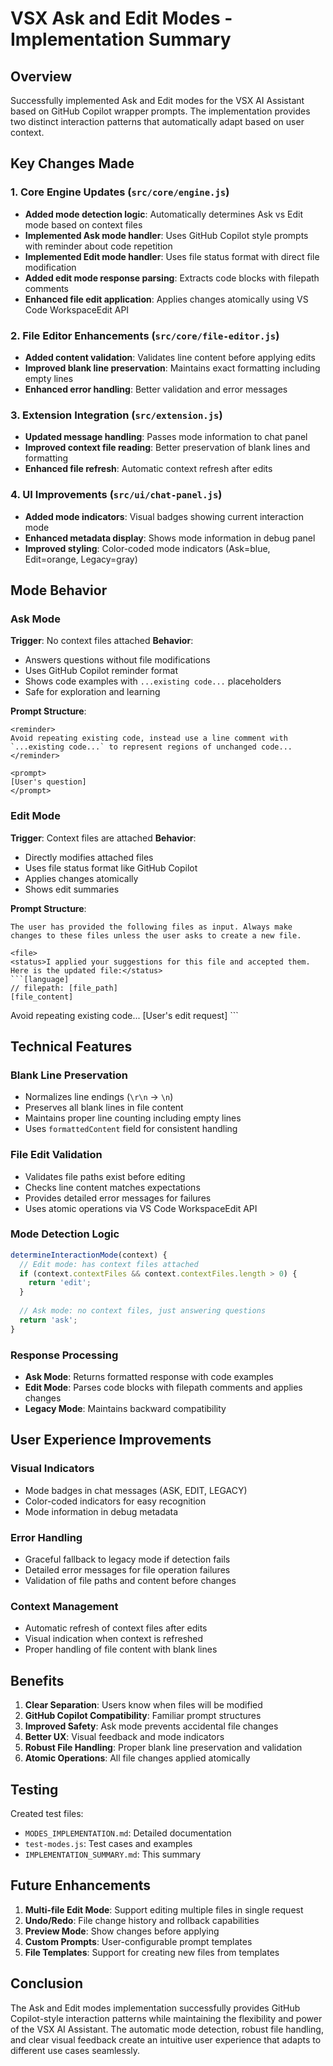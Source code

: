 # VSX Ask and Edit Modes - Implementation Summary

## Overview
Successfully implemented Ask and Edit modes for the VSX AI Assistant based on GitHub Copilot wrapper prompts. The implementation provides two distinct interaction patterns that automatically adapt based on user context.

## Key Changes Made

### 1. Core Engine Updates (`src/core/engine.js`)
- **Added mode detection logic**: Automatically determines Ask vs Edit mode based on context files
- **Implemented Ask mode handler**: Uses GitHub Copilot style prompts with reminder about code repetition
- **Implemented Edit mode handler**: Uses file status format with direct file modification
- **Added edit mode response parsing**: Extracts code blocks with filepath comments
- **Enhanced file edit application**: Applies changes atomically using VS Code WorkspaceEdit API

### 2. File Editor Enhancements (`src/core/file-editor.js`)
- **Added content validation**: Validates line content before applying edits
- **Improved blank line preservation**: Maintains exact formatting including empty lines
- **Enhanced error handling**: Better validation and error messages

### 3. Extension Integration (`src/extension.js`)
- **Updated message handling**: Passes mode information to chat panel
- **Improved context file reading**: Better preservation of blank lines and formatting
- **Enhanced file refresh**: Automatic context refresh after edits

### 4. UI Improvements (`src/ui/chat-panel.js`)
- **Added mode indicators**: Visual badges showing current interaction mode
- **Enhanced metadata display**: Shows mode information in debug panel
- **Improved styling**: Color-coded mode indicators (Ask=blue, Edit=orange, Legacy=gray)

## Mode Behavior

### Ask Mode
**Trigger**: No context files attached
**Behavior**: 
- Answers questions without file modifications
- Uses GitHub Copilot reminder format
- Shows code examples with `...existing code...` placeholders
- Safe for exploration and learning

**Prompt Structure**:
```
<reminder>
Avoid repeating existing code, instead use a line comment with `...existing code...` to represent regions of unchanged code...
</reminder>

<prompt>
[User's question]
</prompt>
```

### Edit Mode
**Trigger**: Context files are attached
**Behavior**:
- Directly modifies attached files
- Uses file status format like GitHub Copilot
- Applies changes atomically
- Shows edit summaries

**Prompt Structure**:
```
The user has provided the following files as input. Always make changes to these files unless the user asks to create a new file.

<file>
<status>I applied your suggestions for this file and accepted them. Here is the updated file:</status>
```[language]
// filepath: [file_path]
[file_content]
```
</file>

<reminder>
Avoid repeating existing code...
</reminder>

<prompt>
[User's edit request]
</prompt>
```

## Technical Features

### Blank Line Preservation
- Normalizes line endings (`\r\n` → `\n`)
- Preserves all blank lines in file content
- Maintains proper line counting including empty lines
- Uses `formattedContent` field for consistent handling

### File Edit Validation
- Validates file paths exist before editing
- Checks line content matches expectations
- Provides detailed error messages for failures
- Uses atomic operations via VS Code WorkspaceEdit API

### Mode Detection Logic
```javascript
determineInteractionMode(context) {
  // Edit mode: has context files attached
  if (context.contextFiles && context.contextFiles.length > 0) {
    return 'edit';
  }
  
  // Ask mode: no context files, just answering questions
  return 'ask';
}
```

### Response Processing
- **Ask Mode**: Returns formatted response with code examples
- **Edit Mode**: Parses code blocks with filepath comments and applies changes
- **Legacy Mode**: Maintains backward compatibility

## User Experience Improvements

### Visual Indicators
- Mode badges in chat messages (ASK, EDIT, LEGACY)
- Color-coded indicators for easy recognition
- Mode information in debug metadata

### Error Handling
- Graceful fallback to legacy mode if detection fails
- Detailed error messages for file operation failures
- Validation of file paths and content before changes

### Context Management
- Automatic refresh of context files after edits
- Visual indication when context is refreshed
- Proper handling of file content with blank lines

## Benefits

1. **Clear Separation**: Users know when files will be modified
2. **GitHub Copilot Compatibility**: Familiar prompt structures
3. **Improved Safety**: Ask mode prevents accidental file changes
4. **Better UX**: Visual feedback and mode indicators
5. **Robust File Handling**: Proper blank line preservation and validation
6. **Atomic Operations**: All file changes applied atomically

## Testing

Created test files:
- `MODES_IMPLEMENTATION.md`: Detailed documentation
- `test-modes.js`: Test cases and examples
- `IMPLEMENTATION_SUMMARY.md`: This summary

## Future Enhancements

1. **Multi-file Edit Mode**: Support editing multiple files in single request
2. **Undo/Redo**: File change history and rollback capabilities
3. **Preview Mode**: Show changes before applying
4. **Custom Prompts**: User-configurable prompt templates
5. **File Templates**: Support for creating new files from templates

## Conclusion

The Ask and Edit modes implementation successfully provides GitHub Copilot-style interaction patterns while maintaining the flexibility and power of the VSX AI Assistant. The automatic mode detection, robust file handling, and clear visual feedback create an intuitive user experience that adapts to different use cases seamlessly.